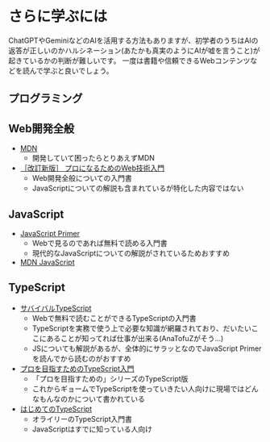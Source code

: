 # さらに学ぶには

ChatGPTやGeminiなどのAIを活用する方法もありますが、初学者のうちはAIの返答が正しいのかハルシネーション(あたかも真実のようにAIが嘘を言うこと)が起きているかの判断が難しいです。
一度は書籍や信頼できるWebコンテンツなどを読んで学ぶと良いでしょう。

## プログラミング


## Web開発全般
- [MDN](https://developer.mozilla.org/ja/docs/Web)
  - 開発していて困ったらとりあえずMDN
- [［改訂新版］ プロになるためのWeb技術入門](https://gihyo.jp/book/2024/978-4-297-14571-2)
  - Web開発全般についての入門書
  - JavaScriptについての解説も含まれているが特化した内容ではない

## JavaScript
- [JavaScript Primer](https://jsprimer.net/)
  - Webで見るのであれば無料で読める入門書
  - 現代的なJavaScriptについての解説がされているためおすすめ
- [MDN JavaScript]()

## TypeScript
- [サバイバルTypeScript](https://typescriptbook.jp/)
  - Webで無料で読むことができるTypeScriptの入門書
  - TypeScriptを実務で使う上で必要な知識が網羅されており、だいたいここにあることが知ってれば仕事が出来る(AnaTofuZがそう...)
  - JSについても解説があるが、全体的にサラッとなのでJavaScript Primerを読んでから読むのがおすすめ
- [プロを目指すためのTypeScript入門](https://gihyo.jp/book/2022/978-4-297-12747-3)
  - 「プロを目指すための」シリーズのTypeScript版
  - これからギョームでTypeScriptを使っていきたい人向けに現場ではどんなもんなのかについて書かれている
- [はじめてのTypeScript](https://www.oreilly.co.jp/books/9784814400362/)
  - オライリーのTypeScript入門書
  - JavaScriptはすでに知っている人向け

